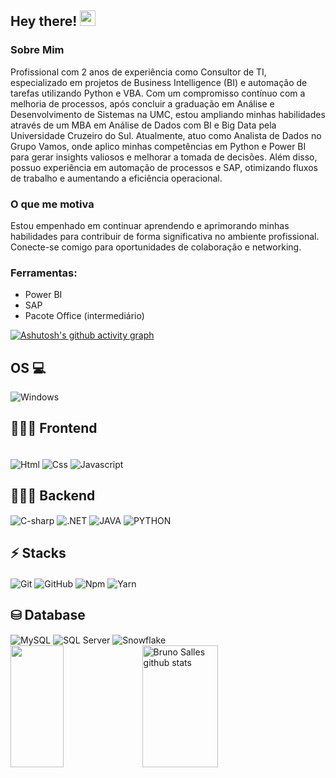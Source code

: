 <h2 align="left"> Hey there! <img src = "https://raw.githubusercontent.com/MartinHeinz/MartinHeinz/master/wave.gif" width = 25px> <br /> </h2> 

<h3>Sobre Mim</h3>
Profissional com 2 anos de experiência como Consultor de TI, especializado em projetos de Business Intelligence (BI) e automação de tarefas utilizando Python e VBA. Com um compromisso contínuo com a melhoria de processos, após concluir a graduação em Análise e Desenvolvimento de Sistemas na UMC, estou ampliando minhas habilidades através de um MBA em Análise de Dados com BI e Big Data pela Universidade Cruzeiro do Sul. Atualmente, atuo como Analista de Dados no Grupo Vamos, onde aplico minhas competências em Python e Power BI para gerar insights valiosos e melhorar a tomada de decisões. Além disso, possuo experiência em automação de processos e SAP, otimizando fluxos de trabalho e aumentando a eficiência operacional.

<h3>O que me motiva</h3>
Estou empenhado em continuar aprendendo e aprimorando minhas habilidades para contribuir de forma significativa no ambiente profissional. Conecte-se comigo para oportunidades de colaboração e networking.

### Ferramentas:

- Power BI
- SAP
- Pacote Office (intermediário)

[![Ashutosh's github activity graph](https://github-readme-activity-graph.vercel.app/graph?username=BLSalles&bg_color=0d1117&color=3333FF&line=3333FF&point=ff9494&area=true&hide_border=true)](https://github.com/ashutosh00710/github-readme-activity-graph)

## OS 💻
<img align="center" alt="Windows" src="https://img.shields.io/badge/Windows-0078D6?style=for-the-badge&logo=windows&logoColor=white" />

## 👨🏾‍💻 Frontend
  <div style="display: inline_block"><br> 
<img align="center" alt="Html" src="https://img.shields.io/badge/HTML5-E34F26?style=for-the-badge&logo=html5&logoColor=white" />
<img align="center" alt="Css" src="https://img.shields.io/badge/CSS3-1572B6?style=for-the-badge&logo=css3&logoColor=white" />
<img align="center" alt="Javascript" src="https://img.shields.io/badge/JavaScript-F7DF1E?style=for-the-badge&logo=javascript&logoColor=black" />

## 👨🏾‍💻 Backend
<img align="center" alt="C-sharp" src="https://img.shields.io/badge/C%23-239120?style=for-the-badge&logo=csharp&logoColor=white" />   
<img align="center" alt=".NET" src="https://img.shields.io/badge/.NET-512BD4?style=for-the-badge&logo=dotnet&logoColor=white" />
<img align="center" alt="JAVA" src="https://img.shields.io/badge/Java-F7DF1E?style=for-the-badge&logo=java&logoColor=white" />
<img align="center" alt="PYTHON" src="https://img.shields.io/badge/Python-363636?style=for-the-badge&logo=python&logoColor=white" />

## ⚡ Stacks 
<img align="center" alt="Git" src="https://img.shields.io/badge/GIT-E44C30?style=for-the-badge&logo=git&logoColor=white" />
<img align="center" alt="GitHub" src="https://img.shields.io/badge/GitHub-100000?style=for-the-badge&logo=github&logoColor=white" />
<img align="center" alt="Npm" src="https://img.shields.io/badge/NPM-%23CB3837.svg?style=for-the-badge&logo=npm&logoColor=white" />
<img align="center" alt="Yarn" src="https://img.shields.io/badge/yarn-%232C8EBB.svg?style=for-the-badge&logo=yarn&logoColor=white" />

## ⛁ Database
<img align="center" alt="MySQL" src="https://img.shields.io/badge/MySQL-4479A1?style=for-the-badge&logo=mysql&logoColor=white" />
<img align="center" alt="SQL Server" src="https://img.shields.io/badge/SQL%20Server-CC2927?style=for-the-badge&logo=microsoft%20sql%20server&logoColor=white" />
<img align="center" alt="Snowflake" src="https://img.shields.io/badge/Snowflake-29B5E8?style=for-the-badge&logo=snowflake&logoColor=white" />

<div>
  <img width="41%" height="195px" src="https://github-readme-stats.vercel.app/api/top-langs/?username=BLSalles&layout=compact&hide_border=true&title_color=FBFCFC&text_color=ff91a4&bg_color=0d1117" />
  <img width="49%" height="195px" src="https://github-readme-stats.vercel.app/api?username=BLSalles&show_icons=true&count_private=true&hide_border=true&title_color=FBFCFC&icon_color=FBFCFC&text_color=c9d1d9&bg_color=0d1117" alt="Bruno Salles github stats" />
</div>

